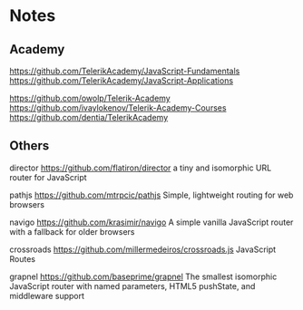# Notes

## Academy
https://github.com/TelerikAcademy/JavaScript-Fundamentals
https://github.com/TelerikAcademy/JavaScript-Applications

https://github.com/owolp/Telerik-Academy
https://github.com/ivaylokenov/Telerik-Academy-Courses
https://github.com/dentia/TelerikAcademy

## Others
director
https://github.com/flatiron/director
a tiny and isomorphic URL router for JavaScript

pathjs
https://github.com/mtrpcic/pathjs
Simple, lightweight routing for web browsers

navigo
https://github.com/krasimir/navigo
A simple vanilla JavaScript router with a fallback for older browsers

crossroads
https://github.com/millermedeiros/crossroads.js
JavaScript Routes

grapnel
https://github.com/baseprime/grapnel
The smallest isomorphic JavaScript router with named parameters, HTML5 pushState, and middleware support 
